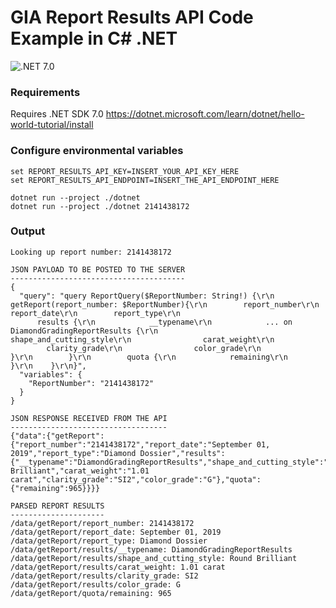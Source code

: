 
# GIA Report Results API Code Example in C# .NET

![.NET 7.0](https://github.com/GIALaboratory/report-results-api-examples/workflows/.NET%207.0/badge.svg)

### Requirements
Requires .NET SDK 7.0
https://dotnet.microsoft.com/learn/dotnet/hello-world-tutorial/install

### Configure environmental variables
```
set REPORT_RESULTS_API_KEY=INSERT_YOUR_API_KEY_HERE
set REPORT_RESULTS_API_ENDPOINT=INSERT_THE_API_ENDPOINT_HERE

dotnet run --project ./dotnet
dotnet run --project ./dotnet 2141438172
```

### Output

```
Looking up report number: 2141438172

JSON PAYLOAD TO BE POSTED TO THE SERVER
---------------------------------------
{
  "query": "query ReportQuery($ReportNumber: String!) {\r\n    getReport(report_number: $ReportNumber){\r\n        report_number\r\n        report_date\r\n        report_type\r\n  
      results {\r\n            __typename\r\n            ... on DiamondGradingReportResults {\r\n                shape_and_cutting_style\r\n                carat_weight\r\n        
        clarity_grade\r\n                color_grade\r\n            }\r\n        }\r\n        quota {\r\n            remaining\r\n        }\r\n    }\r\n}",
  "variables": {
    "ReportNumber": "2141438172"
  }
}

JSON RESPONSE RECEIVED FROM THE API
-----------------------------------
{"data":{"getReport":{"report_number":"2141438172","report_date":"September 01, 2019","report_type":"Diamond Dossier","results":{"__typename":"DiamondGradingReportResults","shape_and_cutting_style":"Round Brilliant","carat_weight":"1.01 carat","clarity_grade":"SI2","color_grade":"G"},"quota":{"remaining":965}}}}

PARSED REPORT RESULTS
---------------------
/data/getReport/report_number: 2141438172
/data/getReport/report_date: September 01, 2019
/data/getReport/report_type: Diamond Dossier
/data/getReport/results/__typename: DiamondGradingReportResults
/data/getReport/results/shape_and_cutting_style: Round Brilliant
/data/getReport/results/carat_weight: 1.01 carat
/data/getReport/results/clarity_grade: SI2
/data/getReport/results/color_grade: G
/data/getReport/quota/remaining: 965

```